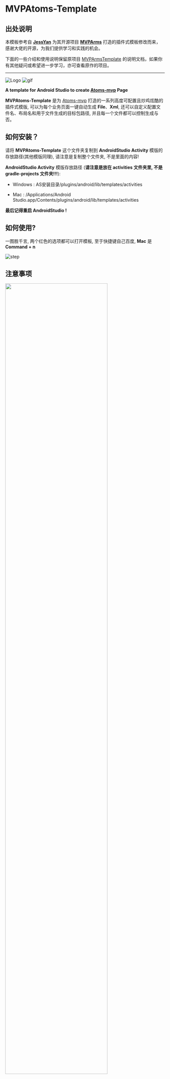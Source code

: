 # MVPAtoms-Template

## 出处说明
本模板参考自 [**JessYan**](https://github.com/JessYanCoding) 为其开源项目 [**MVPArms**](https://github.com/JessYanCoding/MVPArms) 打造的插件式模板修改而来，感谢大佬的开源，为我们提供学习和实践的机会。

下面的一些介绍和使用说明保留原项目 [MVPArmsTemplate](https://github.com/JessYanCoding/MVPArmsTemplate) 的说明文档，如果你有其他疑问或希望进一步学习，亦可查看原作的项目。

---


![Logo](https://raw.githubusercontent.com/JessYanCoding/MVPArms/master/image/arms_banner_v1.0.jpg)
![gif](art/MVPArmsTemplate.gif)

**A template for Android Studio to create [Atoms-mvp](https://github.com/xwc520/Atoms-mvp) Page**

**MVPAtoms-Template** 是为 [Atoms-mvp](https://github.com/xwc520/Atoms-mvp)  打造的一系列高度可配置且炒鸡炫酷的插件式模版, 可以为每个业务页面一键自动生成 **File**、**Xml**, 还可以自定义配置文件名、布局名和用于文件生成的目标包路径, 并且每一个文件都可以控制生成与否。

## 如何安装？

请将 **MVPAtoms-Template** 这个文件夹复制到 **AndroidStudio Activity** 模版的存放路径(其他模版同理), 请注意是复制整个文件夹, 不是里面的内容!

**AndroidStudio Activity** 模版存放路径 (**请注意是放在 activities 文件夹里, 不是 gradle-projects 文件夹!!!**):

* Windows : AS安装目录/plugins/android/lib/templates/activities

* Mac : /Applications/Android Studio.app/Contents/plugins/android/lib/templates/activities

**最后记得重启 AndroidStudio !**

## 如何使用?

一图胜千言, 两个红色的选项都可以打开模板, 至于快捷键自己百度, **Mac** 是 **Command + n**

![step](art/step.png)

## 注意事项

<img src="art/attention.png" width="80%" height="80%">

* 原则上在任何包下都可以点击上面的按钮生成文件, 您在哪个包下点击生成文件, **Root Package Name** 的值就是哪个包, 下面的 **Activity Package Name**, **Presenter Package Name** 的默认值 (根据 **MVPArms Demo** 的包结构) 都是根据这个 **Root Package Name** 联动的, 如上图, 以我 **MVPArms Demo** 的包结构, **Presenter** 应该是放在 **.mvp.presenter** 下的, 但是现在 **Presenter Package Name** 的值却显示的是 **.app.mvp.presenter**, 明显和预期的输出包名不一致, 所以您最好在您的根包名下点击生成文件 (如 **me.jessyan.wideeyes**), 当然这些输出包名都是可以修改, 您不一定要使用我的默认的输出包名, 因为每个人的包结构都不一样, 所以包名可配置是刚需       

* 生成 **Activity** 以及 **Fragment** 前, 必须填写 **Layout Name**, 您可以自行生成布局后, 再将布局名填写到 **Activity/Fragment Layout Name**, 也可以使用本模版自动生成布局, 自动生成布局请将 **Generate Activity/Fragment Layout** 勾选上 (默认勾选), 如果您已经自行生成了布局, 不想使用自动生成布局, 那请不要勾选 (一定要注意, 因为这个是默认勾选的)





